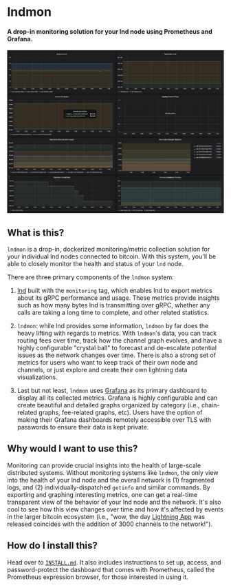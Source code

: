 # lndmon

#### A drop-in monitoring solution for your lnd node using Prometheus and Grafana.

<img src="dashboard.png">

## What is this?

`lndmon` is a drop-in, dockerized monitoring/metric collection solution for your
individual lnd nodes connected to bitcoin. With this system, you'll be able to
closely monitor the health and status of your `lnd` node.

There are three primary components of the `lndmon` system:

1. [lnd](https://github.com/lightningnetwork/lnd) built with the `monitoring`
   tag, which enables lnd to export metrics about its gRPC performance and
   usage. These metrics provide insights such as how many bytes lnd is
   transmitting over gRPC, whether any calls are taking a long time to complete,
   and other related statistics.

2. `lndmon`: while lnd provides some information, `lndmon` by far does the heavy
   lifting with regards to metrics. With `lndmon`'s data, you can track routing
   fees over time, track how the channel graph evolves, and have a highly
   configurable "crystal ball" to forecast and de-escalate potential issues as
   the network changes over time. There is also a strong set of metrics for
   users who want to keep track of their own node and channels, or just explore
   and create their own lightning data visualizations.

3. Last but not least, `lndmon` uses [Grafana](https://grafana.com/) as its
   primary dashboard to display all its collected metrics. Grafana is highly
   configurable and can create beautiful and detailed graphs organized by
   category (i.e., chain-related graphs, fee-related graphs, etc). Users have
   the option of making their Grafana dashboards remotely accessible over TLS
   with passwords to ensure their data is kept private.

## Why would I want to use this?

Monitoring can provide crucial insights into the health of large-scale
distributed systems. Without monitoring systems like `lndmon`, the only view
into the health of your lnd node and the overall network is (1) fragmented logs,
and (2) individually-dispatched `getinfo` and similar commands. By exporting and
graphing interesting metrics, one can get a real-time transparent view of the
behavior of your lnd node and the network. It's also cool to see how this view
changes over time and how it's affected by events in the larger bitcoin
ecosystem (i.e., "wow, the day [Lightning
App](https://github.com/lightninglabs/lightning-app) was released coincides with
the addition of 3000 channels to the network!").

## How do I install this?

Head over to [`INSTALL.md`](https://github.com/lightninglabs/lndmon/blob/master/INSTALL.md). It
also includes instructions to set up, access, and password-protect the dashboard
that comes with Prometheus, called the Prometheus expression browser, for those
interested in using it.
